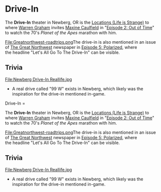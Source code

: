 #  Drive-In 

The **Drive-In** theater in Newberg, OR is the [Locations (Life is Strange)](location.md) to where [Warren Graham](warren_graham.md) invites [Maxine Caulfield](max_caulfield.md) in "[Episode 2: Out of Time](out_of_time.md)" to watch the 70's *Planet of the Apes* marathon with him.

[File:Greatnorthwest-roadtrips.png](thumb.md)The drive-in is also mentioned in an issue of [The Great Northwest](the_great_northwest.md) newspaper in [Episode 5: Polarized](episode_5.md), where the headline "Let's All Go To The Drive-In" can be visible.

##  Trivia 
[File:Newberg Drive-In Reallife.jpg](thumb.md)
* A real drive called "99 W" exists in Newberg, which likely was the inspiration for the drive-in mentioned in-game.

 Drive-In =

The **Drive-In** theater in Newberg, OR is the [Locations (Life is Strange)](location.md) to where [Warren Graham](warren_graham.md) invites [Maxine Caulfield](max_caulfield.md) in "[Episode 2: Out of Time](out_of_time.md)" to watch the 70's *Planet of the Apes* marathon with him.

[File:Greatnorthwest-roadtrips.png](thumb.md)The drive-in is also mentioned in an issue of [The Great Northwest](the_great_northwest.md) newspaper in [Episode 5: Polarized](episode_5.md), where the headline "Let's All Go To The Drive-In" can be visible.

##  Trivia 
[File:Newberg Drive-In Reallife.jpg](thumb.md)
* A real drive called "99 W" exists in Newberg, which likely was the inspiration for the drive-in mentioned in-game.

